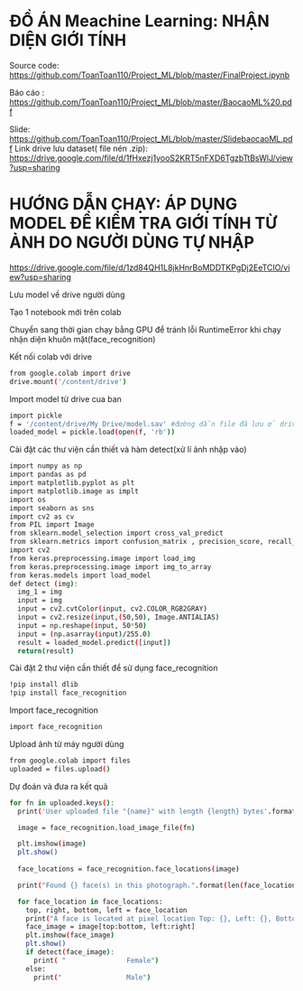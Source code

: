 # ĐỒ ÁN Meachine Learning: NHẬN DIỆN GIỚI TÍNH
Source code: https://github.com/ToanToan110/Project_ML/blob/master/FinalProject.ipynb

Báo cáo : https://github.com/ToanToan110/Project_ML/blob/master/BaocaoML%20.pdf

Slide: https://github.com/ToanToan110/Project_ML/blob/master/SlidebaocaoML.pdf
Link drive lưu dataset( file nén .zip): https://drive.google.com/file/d/1fHxezj1yooS2KRT5nFXD6TgzbTtBsWlJ/view?usp=sharing

# HƯỚNG DẪN CHẠY: ÁP DỤNG MODEL ĐỂ KIỂM TRA GIỚI TÍNH TỪ ẢNH DO NGƯỜI DÙNG TỰ NHẬP

https://drive.google.com/file/d/1zd84QH1L8jkHnrBoMDDTKPgDj2EeTCIO/view?usp=sharing

Lưu model về drive người dùng

Tạo 1 notebook mới trên colab

Chuyển sang thời gian chạy bằng GPU để tránh lỗi RuntimeError khi chạy nhận diện khuôn mặt(face_recognition)

Kết nối colab với drive

```bash
from google.colab import drive
drive.mount('/content/drive')
```

Import model từ drive cua ban

```bash
import pickle
f = '/content/drive/My Drive/model.sav' #đường dẫn file đã lưu ở drive
loaded_model = pickle.load(open(f, 'rb'))
```

Cài đặt các thư viện cần thiết và hàm detect(xử lí ảnh nhập vào)

```bash
import numpy as np 
import pandas as pd 
import matplotlib.pyplot as plt
import matplotlib.image as implt
import os
import seaborn as sns
import cv2 as cv
from PIL import Image
from sklearn.model_selection import cross_val_predict
from sklearn.metrics import confusion_matrix , precision_score, recall_score
import cv2
from keras.preprocessing.image import load_img
from keras.preprocessing.image import img_to_array
from keras.models import load_model
def detect (img):
  img_1 = img
  input = img
  input = cv2.cvtColor(input, cv2.COLOR_RGB2GRAY)
  input = cv2.resize(input,(50,50), Image.ANTIALIAS)
  input = np.reshape(input, 50*50)
  input = (np.asarray(input)/255.0)   
  result = loaded_model.predict([input])
  return(result)
```

Cài đặt 2 thư viện cần thiết để sử dụng face_recognition

```bash
!pip install dlib
!pip install face_recognition
```

Import face_recognition

```bash
import face_recognition
```

Upload ảnh từ máy người dùng

```bash
from google.colab import files
uploaded = files.upload()
```

Dự đoán và đưa ra kết quả

```bash
for fn in uploaded.keys():
  print('User uploaded file "{name}" with length {length} bytes'.format(name=fn, length=len(uploaded[fn])))

  image = face_recognition.load_image_file(fn)

  plt.imshow(image)
  plt.show()  
  
  face_locations = face_recognition.face_locations(image)

  print("Found {} face(s) in this photograph.".format(len(face_locations)))

  for face_location in face_locations:
    top, right, bottom, left = face_location
    print("A face is located at pixel location Top: {}, Left: {}, Bottom: {}, Right: {}".format(top, left, bottom, right))
    face_image = image[top:bottom, left:right]
    plt.imshow(face_image)
    plt.show()
    if detect(face_image):
      print( "               Female")
    else:
      print("                Male")
```
